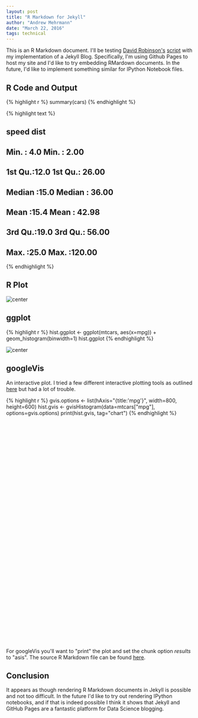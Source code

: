 ```yaml
---
layout: post
title: "R Markdown for Jekyll"
author: "Andrew Mehrmann"
date: "March 22, 2016"
tags: technical
---
```


This is an R Markdown document. I'll be testing [David Robinson's](http://varianceexplained.org/about/) [script](https://github.com/dgrtwo/dgrtwo.github.com/blob/master/_scripts/knitpages.R) with my implementation of a Jekyll Blog. Specifically, I'm using Github Pages to host my site and I'd like to try embedding RMardown documents. In the future, I'd like to implement something similar for IPython Notebook files.

## R Code and Output




{% highlight r %}
summary(cars)
{% endhighlight %}



{% highlight text %}
##      speed           dist       
##  Min.   : 4.0   Min.   :  2.00  
##  1st Qu.:12.0   1st Qu.: 26.00  
##  Median :15.0   Median : 36.00  
##  Mean   :15.4   Mean   : 42.98  
##  3rd Qu.:19.0   3rd Qu.: 56.00  
##  Max.   :25.0   Max.   :120.00
{% endhighlight %}

## R Plot

![center](/figs/2016-03-21-test/unnamed-chunk-3-1.png)

## ggplot


{% highlight r %}
hist.ggplot <- ggplot(mtcars, aes(x=mpg)) + geom_histogram(binwidth=1)
hist.ggplot
{% endhighlight %}

![center](/figs/2016-03-21-test/unnamed-chunk-4-1.png)

## googleVis

An interactive plot. I tried a few different interactive plotting tools as outlined [here](http://ouzor.github.io/blog/2014/11/21/interactive-visualizations.html) but had a lot of trouble.


{% highlight r %}
gvis.options <- list(hAxis="{title:'mpg'}",
                     width=800, height=600)
hist.gvis <- gvisHistogram(data=mtcars["mpg"], options=gvis.options)
print(hist.gvis, tag="chart")
{% endhighlight %}

<!-- Histogram generated in R 3.2.3 by googleVis 0.5.10 package -->
<!-- Mon Mar 28 12:27:25 2016 -->


<!-- jsHeader -->
<script type="text/javascript">

// jsData
function gvisDataHistogramID4fda5c5c3949 () {
var data = new google.visualization.DataTable();
var datajson =
[
 [
 21
],
[
 21
],
[
 22.8
],
[
 21.4
],
[
 18.7
],
[
 18.1
],
[
 14.3
],
[
 24.4
],
[
 22.8
],
[
 19.2
],
[
 17.8
],
[
 16.4
],
[
 17.3
],
[
 15.2
],
[
 10.4
],
[
 10.4
],
[
 14.7
],
[
 32.4
],
[
 30.4
],
[
 33.9
],
[
 21.5
],
[
 15.5
],
[
 15.2
],
[
 13.3
],
[
 19.2
],
[
 27.3
],
[
 26
],
[
 30.4
],
[
 15.8
],
[
 19.7
],
[
 15
],
[
 21.4
]
];
data.addColumn('number','mpg');
data.addRows(datajson);
return(data);
}

// jsDrawChart
function drawChartHistogramID4fda5c5c3949() {
var data = gvisDataHistogramID4fda5c5c3949();
var options = {};
options["allowHtml"] = true;
options["hAxis"] = {title:'mpg'};
options["width"] =    800;
options["height"] =    600;

    var chart = new google.visualization.Histogram(
    document.getElementById('HistogramID4fda5c5c3949')
    );
    chart.draw(data,options);


}


// jsDisplayChart
(function() {
var pkgs = window.__gvisPackages = window.__gvisPackages || [];
var callbacks = window.__gvisCallbacks = window.__gvisCallbacks || [];
var chartid = "corechart";

// Manually see if chartid is in pkgs (not all browsers support Array.indexOf)
var i, newPackage = true;
for (i = 0; newPackage && i < pkgs.length; i++) {
if (pkgs[i] === chartid)
newPackage = false;
}
if (newPackage)
  pkgs.push(chartid);

// Add the drawChart function to the global list of callbacks
callbacks.push(drawChartHistogramID4fda5c5c3949);
})();
function displayChartHistogramID4fda5c5c3949() {
  var pkgs = window.__gvisPackages = window.__gvisPackages || [];
  var callbacks = window.__gvisCallbacks = window.__gvisCallbacks || [];
  window.clearTimeout(window.__gvisLoad);
  // The timeout is set to 100 because otherwise the container div we are
  // targeting might not be part of the document yet
  window.__gvisLoad = setTimeout(function() {
  var pkgCount = pkgs.length;
  google.load("visualization", "1", { packages:pkgs, callback: function() {
  if (pkgCount != pkgs.length) {
  // Race condition where another setTimeout call snuck in after us; if
  // that call added a package, we must not shift its callback
  return;
}
while (callbacks.length > 0)
callbacks.shift()();
} });
}, 100);
}

// jsFooter
</script>

<!-- jsChart -->  
<script type="text/javascript" src="https://www.google.com/jsapi?callback=displayChartHistogramID4fda5c5c3949"></script>

<!-- divChart -->

<div id="HistogramID4fda5c5c3949"
  style="width: 800; height: 600;">
</div>

For googleVis you'll want to "print" the plot and set the chunk option *results* to "asis". The source R Markdown file can be found [here](https://github.com/dkmehrmann/dkmehrmann.github.io/blob/master/_R/2016-03-21-test.Rmd).

## Conclusion

It appears as though rendering R Markdown documents in Jekyll is possible and not too difficult. In the future I'd like to try out rendering IPython notebooks, and if that is indeed possible I think it shows that Jekyll and GitHub Pages are a fantastic platform for Data Science blogging.
